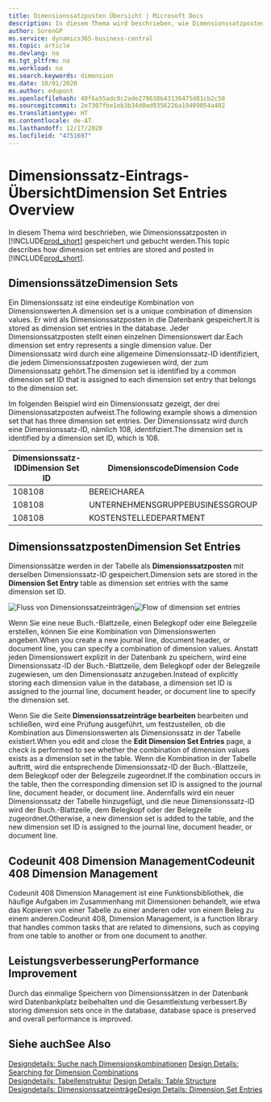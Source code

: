 ```yaml
---
title: Dimensionssatzposten Übersicht | Microsoft Docs
description: In diesem Thema wird beschrieben, wie Dimensionssatzposten in Dynamics 365 gespeichert und gebucht werden.
author: SorenGP
ms.service: dynamics365-business-central
ms.topic: article
ms.devlang: na
ms.tgt_pltfrm: na
ms.workload: na
ms.search.keywords: dimension
ms.date: 10/01/2020
ms.author: edupont
ms.openlocfilehash: 40f6a55adc0c2ade279638b43136475d81cb2c58
ms.sourcegitcommit: 2e7307fbe1eb3b34d0ad9356226a19409054a402
ms.translationtype: HT
ms.contentlocale: de-AT
ms.lasthandoff: 12/17/2020
ms.locfileid: "4751697"
---
```

# <a name="dimension-set-entries-overview"></a><span data-ttu-id="17127-103">Dimensionssatz-Eintrags-Übersicht</span><span class="sxs-lookup"><span data-stu-id="17127-103">Dimension Set Entries Overview</span></span>
<span data-ttu-id="17127-104">In diesem Thema wird beschrieben, wie Dimensionssatzposten in [!INCLUDE[prod_short](includes/prod_short.md)] gespeichert und gebucht werden.</span><span class="sxs-lookup"><span data-stu-id="17127-104">This topic describes how dimension set entries are stored and posted in [!INCLUDE[prod_short](includes/prod_short.md)].</span></span>  

## <a name="dimension-sets"></a><span data-ttu-id="17127-105">Dimensionssätze</span><span class="sxs-lookup"><span data-stu-id="17127-105">Dimension Sets</span></span>  
<span data-ttu-id="17127-106">Ein Dimensionssatz ist eine eindeutige Kombination von Dimensionswerten.</span><span class="sxs-lookup"><span data-stu-id="17127-106">A dimension set is a unique combination of dimension values.</span></span> <span data-ttu-id="17127-107">Er wird als Dimensionssatzposten in die Datenbank gespeichert.</span><span class="sxs-lookup"><span data-stu-id="17127-107">It is stored as dimension set entries in the database.</span></span> <span data-ttu-id="17127-108">Jeder Dimensionssatzposten stellt einen einzelnen Dimensionswert dar.</span><span class="sxs-lookup"><span data-stu-id="17127-108">Each dimension set entry represents a single dimension value.</span></span> <span data-ttu-id="17127-109">Der Dimensionssatz wird durch eine allgemeine Dimensionssatz-ID identifiziert, die jedem Dimensionssatzposten zugewiesen wird, der zum Dimensionssatz gehört.</span><span class="sxs-lookup"><span data-stu-id="17127-109">The dimension set is identified by a common dimension set ID that is assigned to each dimension set entry that belongs to the dimension set.</span></span>  

<span data-ttu-id="17127-110">Im folgenden Beispiel wird ein Dimensionssatz gezeigt, der drei Dimensionssatzposten aufweist.</span><span class="sxs-lookup"><span data-stu-id="17127-110">The following example shows a dimension set that has three dimension set entries.</span></span> <span data-ttu-id="17127-111">Der Dimensionssatz wird durch eine Dimensionssatz-ID, nämlich 108, identifiziert.</span><span class="sxs-lookup"><span data-stu-id="17127-111">The dimension set is identified by a dimension set ID, which is 108.</span></span>  

|<span data-ttu-id="17127-112">Dimensionssatz-ID</span><span class="sxs-lookup"><span data-stu-id="17127-112">Dimension Set ID</span></span>|<span data-ttu-id="17127-113">Dimensionscode</span><span class="sxs-lookup"><span data-stu-id="17127-113">Dimension Code</span></span>|<span data-ttu-id="17127-114">Dimensionswertcode</span><span class="sxs-lookup"><span data-stu-id="17127-114">Dimension Value Code</span></span>|<span data-ttu-id="17127-115">Dimensionswertname</span><span class="sxs-lookup"><span data-stu-id="17127-115">Dimension Value Name</span></span>|  
|----------------------|--------------------|--------------------------|--------------------------|  
|<span data-ttu-id="17127-116">108</span><span class="sxs-lookup"><span data-stu-id="17127-116">108</span></span>|<span data-ttu-id="17127-117">BEREICH</span><span class="sxs-lookup"><span data-stu-id="17127-117">AREA</span></span>|<span data-ttu-id="17127-118">70</span><span class="sxs-lookup"><span data-stu-id="17127-118">70</span></span>|<span data-ttu-id="17127-119">Nordamerika</span><span class="sxs-lookup"><span data-stu-id="17127-119">America North</span></span>|  
|<span data-ttu-id="17127-120">108</span><span class="sxs-lookup"><span data-stu-id="17127-120">108</span></span>|<span data-ttu-id="17127-121">UNTERNEHMENSGRUPPE</span><span class="sxs-lookup"><span data-stu-id="17127-121">BUSINESSGROUP</span></span>|<span data-ttu-id="17127-122">POS1</span><span class="sxs-lookup"><span data-stu-id="17127-122">HOME</span></span>|<span data-ttu-id="17127-123">Start</span><span class="sxs-lookup"><span data-stu-id="17127-123">Home</span></span>|  
|<span data-ttu-id="17127-124">108</span><span class="sxs-lookup"><span data-stu-id="17127-124">108</span></span>|<span data-ttu-id="17127-125">KOSTENSTELLE</span><span class="sxs-lookup"><span data-stu-id="17127-125">DEPARTMENT</span></span>|<span data-ttu-id="17127-126">VERKAUF</span><span class="sxs-lookup"><span data-stu-id="17127-126">SALES</span></span>|<span data-ttu-id="17127-127">Verkauf</span><span class="sxs-lookup"><span data-stu-id="17127-127">Sales</span></span>|  

## <a name="dimension-set-entries"></a><span data-ttu-id="17127-128">Dimensionssatzposten</span><span class="sxs-lookup"><span data-stu-id="17127-128">Dimension Set Entries</span></span>  
<span data-ttu-id="17127-129">Dimensionssätze werden in der Tabelle als **Dimensionssatzposten** mit derselben Dimensionssatz-ID gespeichert.</span><span class="sxs-lookup"><span data-stu-id="17127-129">Dimension sets are stored in the **Dimension Set Entry** table as dimension set entries with the same dimension set ID.</span></span>  

<span data-ttu-id="17127-130">![Fluss von Dimensionssatzeinträgen](media/dimensionentrynav7.png "Fluss der Dimensionssatzeinträge")</span><span class="sxs-lookup"><span data-stu-id="17127-130">![Flow of dimension set entries](media/dimensionentrynav7.png "Flow of dimension set entries")</span></span>  

<span data-ttu-id="17127-131">Wenn Sie eine neue Buch.-Blattzeile, einen Belegkopf oder eine Belegzeile erstellen, können Sie eine Kombination von Dimensionswerten angeben.</span><span class="sxs-lookup"><span data-stu-id="17127-131">When you create a new journal line, document header, or document line, you can specify a combination of dimension values.</span></span> <span data-ttu-id="17127-132">Anstatt jeden Dimensionswert explizit in der Datenbank zu speichern, wird eine Dimensionssatz-ID der Buch.-Blattzeile, dem Belegkopf oder der Belegzeile zugewiesen, um den Dimensionssatz anzugeben.</span><span class="sxs-lookup"><span data-stu-id="17127-132">Instead of explicitly storing each dimension value in the database, a dimension set ID is assigned to the journal line, document header, or document line to specify the dimension set.</span></span>  

<span data-ttu-id="17127-133">Wenn Sie die Seite **Dimensionssatzeinträge bearbeiten** bearbeiten und schließen, wird eine Prüfung ausgeführt, um festzustellen, ob die Kombination aus Dimensionswerten als Dimensionssatz in der Tabelle existiert.</span><span class="sxs-lookup"><span data-stu-id="17127-133">When you edit and close the **Edit Dimension Set Entries** page, a check is performed to see whether the combination of dimension values exists as a dimension set in the table.</span></span> <span data-ttu-id="17127-134">Wenn die Kombination in der Tabelle auftritt, wird die entsprechende Dimensionssatz-ID der Buch.-Blattzeile, dem Belegkopf oder der Belegzeile zugeordnet.</span><span class="sxs-lookup"><span data-stu-id="17127-134">If the combination occurs in the table, then the corresponding dimension set ID is assigned to the journal line, document header, or document line.</span></span> <span data-ttu-id="17127-135">Andernfalls wird ein neuer Dimensionssatz der Tabelle hinzugefügt, und die neue Dimensionssatz-ID wird der Buch.-Blattzeile, dem Belegkopf oder der Belegzeile zugeordnet.</span><span class="sxs-lookup"><span data-stu-id="17127-135">Otherwise, a new dimension set is added to the table, and the new dimension set ID is assigned to the journal line, document header, or document line.</span></span>

## <a name="codeunit-408-dimension-management"></a><span data-ttu-id="17127-136">Codeunit 408 Dimension Management</span><span class="sxs-lookup"><span data-stu-id="17127-136">Codeunit 408 Dimension Management</span></span>
<span data-ttu-id="17127-137">Codeunit 408 Dimension Management ist eine Funktionsbibliothek, die häufige Aufgaben im Zusammenhang mit Dimensionen behandelt, wie etwa das Kopieren von einer Tabelle zu einer anderen oder von einem Beleg zu einem anderen.</span><span class="sxs-lookup"><span data-stu-id="17127-137">Codeunit 408, Dimension Management, is a function library that handles common tasks that are related to dimensions, such as copying from one table to another or from one document to another.</span></span>

## <a name="performance-improvement"></a><span data-ttu-id="17127-138">Leistungsverbesserung</span><span class="sxs-lookup"><span data-stu-id="17127-138">Performance Improvement</span></span>  
<span data-ttu-id="17127-139">Durch das einmalige Speichern von Dimensionssätzen in der Datenbank wird Datenbankplatz beibehalten und die Gesamtleistung verbessert.</span><span class="sxs-lookup"><span data-stu-id="17127-139">By storing dimension sets once in the database, database space is preserved and overall performance is improved.</span></span>  

## <a name="see-also"></a><span data-ttu-id="17127-140">Siehe auch</span><span class="sxs-lookup"><span data-stu-id="17127-140">See Also</span></span>  
<span data-ttu-id="17127-141">[Designdetails: Suche nach Dimensionskombinationen](design-details-searching-for-dimension-combinations.md) </span><span class="sxs-lookup"><span data-stu-id="17127-141">[Design Details: Searching for Dimension Combinations](design-details-searching-for-dimension-combinations.md) </span></span>  
<span data-ttu-id="17127-142">[Designdetails: Tabellenstruktur](design-details-table-structure.md) </span><span class="sxs-lookup"><span data-stu-id="17127-142">[Design Details: Table Structure](design-details-table-structure.md) </span></span>  
[<span data-ttu-id="17127-143">Designdetails: Dimensionssatzeinträge</span><span class="sxs-lookup"><span data-stu-id="17127-143">Design Details: Dimension Set Entries</span></span>](design-details-dimension-set-entries.md)   
